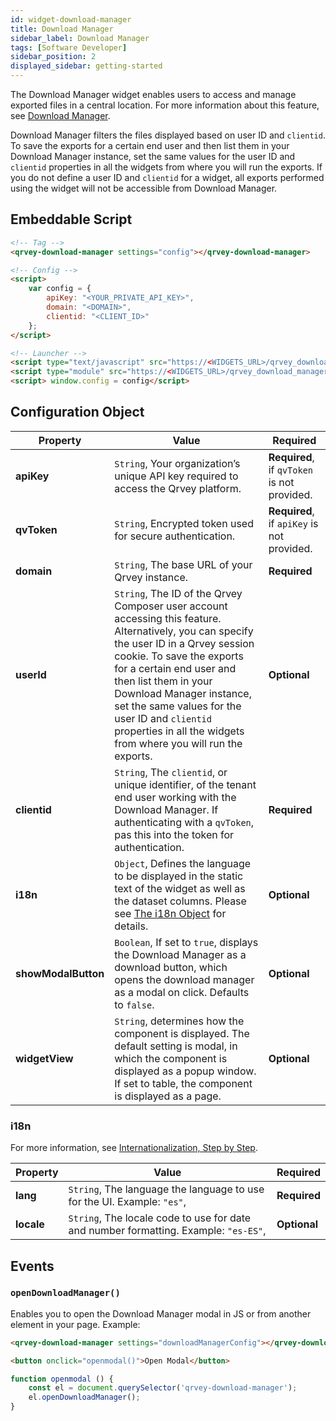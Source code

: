 ```yaml
---
id: widget-download-manager
title: Download Manager
sidebar_label: Download Manager
tags: [Software Developer]
sidebar_position: 2
displayed_sidebar: getting-started
---
```


The Download Manager widget enables users to access and manage exported files in a central location. For more information about this feature, see [Download Manager](../../../composer/download-manager.md). 

Download Manager filters the files displayed based on user ID and `clientid`. To save the exports for a certain end user and then list them in your Download Manager instance, set the same values for the user ID and `clientid` properties in all the widgets from where you will run the exports. If you do not define a user ID and `clientid` for a widget, all exports performed using the widget will not be accessible from Download Manager.

## Embeddable Script

```html
<!-- Tag -->
<qrvey-download-manager settings="config"></qrvey-download-manager>

<!-- Config -->
<script>
    var config = {
        apiKey: "<YOUR_PRIVATE_API_KEY>",
        domain: "<DOMAIN>",
        clientid: "<CLIENT_ID>"
    };
</script>

<!-- Launcher -->
<script type="text/javascript" src="https://<WIDGETS_URL>/qrvey_download_manager/qrvey-download-manager/qrvey-download-manager.js?2023-12-26T15:16:09.665Z"></script>
<script type="module" src="https://<WIDGETS_URL>/qrvey_download_manager/qrvey-download-manager/qrvey-download-manager.esm.js?2023-12-26T15:16:09.665Z"></script>
<script> window.config = config</script>
```

## Configuration Object

| **Property** | **Value** | **Required** |
| --- | --- | --- |
| **apiKey** | `String`, Your organization’s unique API key required to access the Qrvey platform. | **Required**, if `qvToken` is not provided. |
| **qvToken** | `String`, Encrypted token used for secure authentication. | **Required**, if `apiKey` is not provided. |
| **domain** | `String`, The base URL of your Qrvey instance. | **Required** | 
| **userId** | `String`, The ID of the Qrvey Composer user account accessing this feature. Alternatively, you can specify the user ID in a Qrvey session cookie. To save the exports for a certain end user and then list them in your Download Manager instance, set the same values for the user ID and `clientid` properties in all the widgets from where you will run the exports. | **Optional**  |
| **clientid** | `String`, The `clientid`, or unique identifier, of the tenant end user working with the Download Manager. If authenticating with a `qvToken`, pas this into the token for authentication.  | **Required** |
| **i18n** | `Object`, Defines the language to be displayed in the static text of the widget as well as the dataset columns. Please see [The i18n Object](#the-i18n-object) for details. | **Optional** |
| **showModalButton** | `Boolean`, If set to `true`, displays the Download Manager as a download button, which opens the download manager as a modal on click. Defaults to `false`. | **Optional** |
| **widgetView** | `String`, determines how the component is displayed. The default setting is modal, in which the component is displayed as a popup window. If set to table, the component is displayed as a page. | **Optional** |

### i18n

For more information, see [Internationalization, Step by Step](../../06-Internationalization/internationalization-step-by-step.md#6--configuring-qrvey-widgets-for-internationalization).

| **Property** | **Value** | **Required** |
| --- | --- | --- |
| **lang** | `String`, The language the language to use for the UI. Example: `"es"`,  | **Required** |
| **locale** | `String`, The locale code to use for date and number formatting. Example: `"es-ES"`,  | **Optional** |

## Events 

### `openDownloadManager()`

Enables you to open the Download Manager modal in JS or from another element in your page. Example:

```html
<qrvey-download-manager settings="downloadManagerConfig"></qrvey-download-manager>

<button onclick="openmodal()">Open Modal</button>
```

```js
function openmodal () {
    const el = document.querySelector('qrvey-download-manager');
    el.openDownloadManager();
}
```